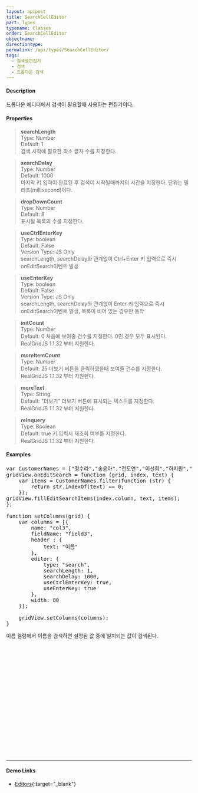```yaml
---
layout: apipost
title: SearchCellEditor
part: Types
typename: Classes
order: SearchCellEditor
objectname: 
directiontype: 
permalink: /api/types/SearchCellEditor/
tags:
  - 검색셀편집기
  - 검색
  - 드롭다운 검색
---
```


<script>
var gridView;
var dataProvider;
    
$(document).ready( function() {

    RealGridJS.setTrace(false);
    RealGridJS.setRootContext("/script");
    
    dataProvider = new RealGridJS.LocalDataProvider();
    gridView = new RealGridJS.GridView("realgrid");
    gridView.setDataSource(dataProvider);

    setFields(dataProvider);
    setColumns(gridView);

    var data = [
        ["가수", "여자", "정수라", "1988-09-02", "99", "90", "90", "100", "100", "90"],
        ["배우", "여자", "송윤아", "1990-02-18", "33", "90", "70", "60", "100", "80"],
        ["배우", "여자", "전도연", "1991-08-21", "22", "90", "70", "60", "100", "80"],
        ["가수", "여자", "이선희", "1978-01-19", "33", "90", "70", "60", "100", "80"],
        ["배우", "여자", "하지원", "1979-12-09", "11", "90", "70", "60", "100", "80"],
        ["가수", "여자", "소찬휘", "1987-05-12", "55", "90", "70", "60", "100", "80"],
        ["가수", "여자", "박정현", "1980-08-06", "22", "90", "70", "60", "100", "80"],
        ["배우", "여자", "전지현", "1977-03-28", "44", "90", "70", "60", "100", "80"]
    ];

    dataProvider.setRows(data);

    var CustomerNames = ["정수라","송윤아","전도연","이선희","하지원","소찬휘","박정현","전지현"];
    gridView.onEditSearch = function (grid, index, text) {
        var items = CustomerNames.filter(function (str) {
            return str.indexOf(text) == 0;
        });
        gridView.fillEditSearchItems(index.column, text, items);
    };

});

//다섯개의 필드를 가진 배열 객체를 생성합니다.
function setFields(provider) {
    var fields = [{
    	fieldName: "field1"
    }, {
        fieldName: "field2"
    }, {
        fieldName: "field3"
    }, {
        fieldName: "field4",
        dataType: "datetime"
    }, {
        fieldName: "field5",
        dataType: "number"
    }, {
        fieldName: "field6",
        dataType: "number"
    },{
        fieldName: "field7",
        dataType: "number"
    }, {
        fieldName: "field8",
        dataType: "number"
    }, {
        fieldName: "field9",
        dataType: "number"
    }, {
        fieldName: "field10",
        dataType: "number"
    }];

    //DataProvider의 setFields함수로 필드를 입력합니다.    
    provider.setFields(fields);    
}

//필드와 연결된 컬럼 배열 객체를 생성합니다.
function setColumns(grid) {
    var columns = [{
        name: "col1",
        fieldName: "field1",
        header : {
            text: "직업"
        },
        width : 60            
    }, {
        name: "col2",
        fieldName: "field2",
        header : {
            text: "성별"
        },
        editor : {
            type: "dropDown",
            dropDownCount: 2,
            values: ["남자", "여자"],
            labels: ["남", "여"],
            lookupDisplay: true
        },
        width: 50
    }, {
        name: "col3",
        fieldName: "field3",
        header : {
            text: "이름"
        },
        editor: {
            type: "search",
            searchLength: 1,  
            searchDelay: 1000,
            useCtrlEnterKey: true,
            useEnterKey: true
        },
        width: 80
    }, {
        name: "col4",
        fieldName: "field4",
        header : {
            text: "생일"
        },
        editor: {
            type: "date",
            datetimeFormat: "yyyy-MM-dd"
        },
        width: 90
    }, {
        name: "col5",
        fieldName: "field5",
        header : {
            text: "수학"
        },
        editor : {
            type: "number"
        },
        width: 80
    }, {
        name: "col6",
        fieldName: "field6",
        header : {
          text: "민법"
        },
        width: 80
    }, {
        name: "col7",
        fieldName: "field7",
        header : {
            text: "한국사"
        },
        width: 80
    }, {
        name: "col8",
        fieldName: "field8",
        header : {
            text: "영어"
        },
        width: 80
    }, {
        name: "col9",
        fieldName: "field9",
        header : {
            text: "과학"
        },
        width: 80
    }, {
        name: "col10",
        fieldName: "field10",
        header : {
            text: "사회"
        },
        width: 80
    }];

    //컬럼을 GridView에 입력 합니다.
    grid.setColumns(columns);

}

</script>

#### Description

 드롭다운 에디터에서 검색이 필요할때 사용하는 편집기이다. 

#### Properties

> **searchLength**    
> Type: Number    
> Default: 1    
> 검색 시작에 필요한 최소 글자 수를 지정한다.     

> **searchDelay**    
> Type: Number    
> Default: 1000    
> 마지막 키 입력이 완료된 후 검색이 시작될때까지의 시간을 지정한다. 단위는 밀리초(millisecond)이다.

> **dropDownCount**    
> Type: Number    
> Default: 8    
> 표시될 목록의 수를 지정한다.    

> **useCtrlEnterKey**    
> Type: boolean    
> Default: False     
> Version Type: JS Only     
> searchLength, searchDelay와 관계없이 Ctrl+Enter 키 입력으로 즉시 onEditSearch이벤트 발생  

> **useEnterKey**    
> Type: boolean    
> Default: False        
> Version Type: JS Only     
> searchLength, searchDelay와 관계없이 Enter 키 입력으로 즉시 onEditSearch이벤트 발생, 목록이 비어 있는 경우만 동작  

<a name="initCount"></a> 
> **initCount**  
> Type: Number    
> Default: 0
> 처음에 보여줄 건수를 지정한다. 0인 경우 모두 표시된다.    
> RealGridJS 1.1.32 부터 지원한다.           

<a name="moreItemCount"></a> 
> **moreItemCount**  
> Type: Number    
> Default: 25
> 더보기 버튼을 클릭하였을때 보여줄 건수를 지정한다.   
> RealGridJS 1.1.32 부터 지원한다.           

<a name="moreText"></a> 
> **moreText**  
> Type: String    
> Default: "더보기"
> 더보기 버튼에 표시되는 텍스트를 지정한다.   
> RealGridJS 1.1.32 부터 지원한다.           

<a name="reInquery"></a> 
> **reInquery**  
> Type: Boolean    
> Default: true
> 키 입력시 재조회 여부를 지정한다.      
> RealGridJS 1.1.32 부터 지원한다.           

#### Examples 

<pre class="prettyprint">
var CustomerNames = ["정수라","송윤아","전도연","이선희","하지원","소찬휘","박정현","전지현"];
gridView.onEditSearch = function (grid, index, text) {
    var items = CustomerNames.filter(function (str) {
        return str.indexOf(text) == 0;
    });
gridView.fillEditSearchItems(index.column, text, items);
};

function setColumns(grid) {
    var columns = [{
        name: "col3",
        fieldName: "field3",
        header : {
            text: "이름"
        },
        editor: {
            type: "search",
            searchLength: 1,  
            searchDelay: 1000,
            useCtrlEnterKey: true,
            useEnterKey: true
        },
        width: 80
    }];

    gridView.setColumns(columns);
} 
</pre>

이름 컬럼에서 이름을 검색하면 설정된 값 중에 일치되는 값이 검색된다.
<div id="realgrid" style="width: 100%; height: 300px;"></div>
<p></p>

---

#### Demo Links

* [Editors](http://demo.realgrid.com/Editing/Editors/){:target="_blank"}